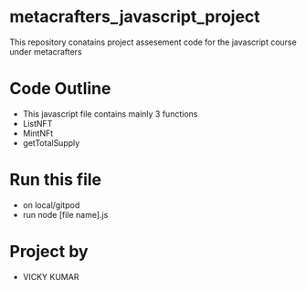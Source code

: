# metacrafters_javascript_project
This repository conatains project assesement code for the javascript course under metacrafters


# Code Outline

- This javascript file contains mainly 3 functions
- ListNFT
- MintNFt
- getTotalSupply


# Run this file
- on local/gitpod
- run node [file name].js

# Project by
- VICKY KUMAR

